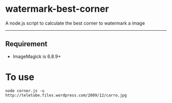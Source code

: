 watermark-best-corner
=====================

A node.js script to calculate the best corner to watermark a image

***

Requirement
-----------

- ImageMagick is 6.8.9+

To use
======

```
node corner.js -u http://teletube.files.wordpress.com/2009/12/carro.jpg
```